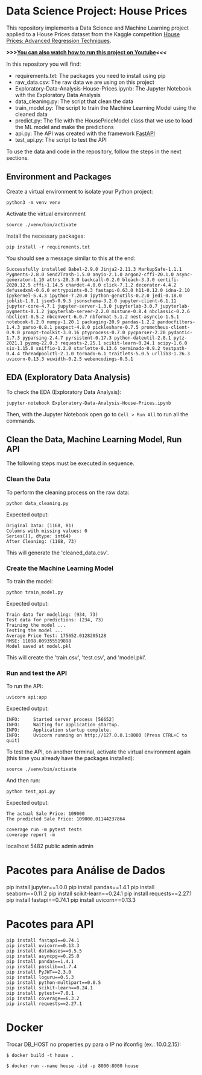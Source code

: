 # Data Science Project: House Prices

This repository implements a Data Science and Machine Learning project applied to a House Prices dataset from the Kaggle competition [House Prices: Advanced Regression Techniques](https://www.kaggle.com/c/house-prices-advanced-regression-techniques/data).

**>>>[You can also watch how to run this project on Youtube](https://youtu.be/xEfCyb-0Wsk)<<<**

In this repository you will find:

* requirements.txt: The packages you need to install using pip
* raw_data.csv: The raw data we are using on this project
* Exploratory-Data-Analysis-House-Prices.ipynb: The Jupyter Notebook with the Exploratory Data Analysis
* data_cleaning.py: The script that clean the data
* train_model.py: The script to train the Machine Learning Model using the cleaned data
* predict.py: The file with the HousePriceModel class that we use to load the ML model and make the predictions
* api.py: The API was created with the framework [FastAPI](https://fastapi.tiangolo.com/)
* test_api.py: The script to test the API

To use the data and code in the repository, follow the steps in the next sections.

## Environment and Packages
Create a virtual environment to isolate your Python project:

```
python3 -m venv venv
```

Activate the virtual environment

```
source ./venv/bin/activate
```

Install the necessary packages:

```
pip install -r requirements.txt
```

You should see a message similar to this at the end:

```
Successfully installed Babel-2.9.0 Jinja2-2.11.3 MarkupSafe-1.1.1 Pygments-2.8.0 Send2Trash-1.5.0 anyio-2.1.0 argon2-cffi-20.1.0 async-generator-1.10 attrs-20.3.0 backcall-0.2.0 bleach-3.3.0 certifi-2020.12.5 cffi-1.14.5 chardet-4.0.0 click-7.1.2 decorator-4.4.2 defusedxml-0.6.0 entrypoints-0.3 fastapi-0.63.0 h11-0.12.0 idna-2.10 ipykernel-5.4.3 ipython-7.20.0 ipython-genutils-0.2.0 jedi-0.18.0 joblib-1.0.1 json5-0.9.5 jsonschema-3.2.0 jupyter-client-6.1.11 jupyter-core-4.7.1 jupyter-server-1.3.0 jupyterlab-3.0.7 jupyterlab-pygments-0.1.2 jupyterlab-server-2.2.0 mistune-0.8.4 nbclassic-0.2.6 nbclient-0.5.2 nbconvert-6.0.7 nbformat-5.1.2 nest-asyncio-1.5.1 notebook-6.2.0 numpy-1.20.1 packaging-20.9 pandas-1.2.2 pandocfilters-1.4.3 parso-0.8.1 pexpect-4.8.0 pickleshare-0.7.5 prometheus-client-0.9.0 prompt-toolkit-3.0.16 ptyprocess-0.7.0 pycparser-2.20 pydantic-1.7.3 pyparsing-2.4.7 pyrsistent-0.17.3 python-dateutil-2.8.1 pytz-2021.1 pyzmq-22.0.3 requests-2.25.1 scikit-learn-0.24.1 scipy-1.6.0 six-1.15.0 sniffio-1.2.0 starlette-0.13.6 terminado-0.9.2 testpath-0.4.4 threadpoolctl-2.1.0 tornado-6.1 traitlets-5.0.5 urllib3-1.26.3 uvicorn-0.13.3 wcwidth-0.2.5 webencodings-0.5.1
```

## EDA (Exploratory Data Analysis)
To check the EDA (Exploratory Data Analysis):

```
jupyter-notebook Exploratory-Data-Analysis-House-Prices.ipynb
```

Then, with the Jupyter Notebook open go to `Cell > Run All` to run all the commands.

## Clean the Data, Machine Learning Model, Run API 

The following steps must be executed in sequence.

### Clean the Data

To perform the cleaning process on the raw data:

```
python data_cleaning.py
```

Expected output:

```
Original Data: (1168, 81)
Columns with missing values: 0
Series([], dtype: int64)
After Cleaning: (1168, 73)
```

This will generate the 'cleaned_data.csv'.

### Create the Machine Learning Model

To train the model:

```
python train_model.py
```

Expected output:

```
Train data for modeling: (934, 73)
Test data for predictions: (234, 73)
Training the model ...
Testing the model ...
Average Price Test: 175652.0128205128
RMSE: 11098.009355519898
Model saved at model.pkl
```

This will create the 'train.csv', 'test.csv', and 'model.pkl'.

### Run and test the API

To run the API:

```
uvicorn api:app
```

Expected output:

```
INFO:     Started server process [56652]
INFO:     Waiting for application startup.
INFO:     Application startup complete.
INFO:     Uvicorn running on http://127.0.0.1:8000 (Press CTRL+C to quit)
```

To test the API, on another terminal, activate the virtual environment again (this time you already have the packages installed):

```
source ./venv/bin/activate
```

And then run:

```
python test_api.py
```

Expected output:

```
The actual Sale Price: 109000
The predicted Sale Price: 109000.01144237864
```

```
coverage run -m pytest tests
coverage report -m
```

localhost 5482
public
admin
admin

# Pacotes para Análise de Dados

pip install jupyter==1.0.0
pip install pandas==1.4.1
pip install seaborn==0.11.2
pip install scikit-learn==0.24.1
pip install requests==2.27.1
pip install fastapi==0.74.1
pip install uvicorn==0.13.3

# Pacotes para API

```
pip install fastapi==0.74.1
pip install uvicorn==0.13.3
pip install databases==0.5.5
pip install asyncpg==0.25.0
pip install pandas==1.4.1
pip install passlib==1.7.4
pip install PyJWT==2.3.0
pip install loguru==0.5.3
pip install python-multipart==0.0.5
pip install scikit-learn==0.24.1
pip install pytest==7.0.1
pip install coverage==6.3.2
pip install requests==2.27.1
```

# Docker

Trocar DB_HOST no properties.py para o IP no ifconfig (ex.: 10.0.2.15):

```
$ docker build -t house .
```

```
$ docker run --name house -itd -p 8000:8000 house
```
